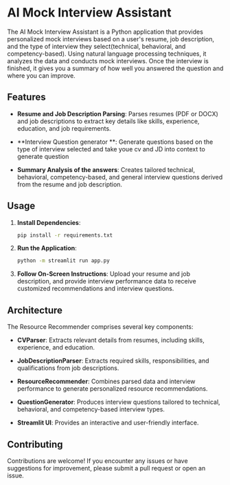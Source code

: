 
# AI Mock Interview Assistant

The AI Mock Interview Assistant is a Python application that provides personalized mock interviews based on a user's resume, job description, and the type of interview they select(technical, behavioral, and competency-based). Using natural language processing techniques, it analyzes the data and conducts mock interviews. Once the interview is finished, it gives you a summary of how well you answered the question and where you can improve.

## Features

- **Resume and Job Description Parsing**: Parses resumes (PDF or DOCX) and job descriptions to extract key details like skills, experience, education, and job requirements.
  
- **Interview Question generator **: Generate questions based on the type of interview selected and take youe cv and JD into context to generate question

- **Summary Analysis of the answers**: Creates tailored technical, behavioral, competency-based, and general interview questions derived from the resume and job description.

## Usage

1. **Install Dependencies**:

   ```bash
   pip install -r requirements.txt
   ```

2. **Run the Application**:

   ```bash
   python -m streamlit run app.py
   ```

3. **Follow On-Screen Instructions**: Upload your resume and job description, and provide interview performance data to receive customized recommendations and interview questions.

## Architecture

The Resource Recommender comprises several key components:

- **CVParser**: Extracts relevant details from resumes, including skills, experience, and education.
  
- **JobDescriptionParser**: Extracts required skills, responsibilities, and qualifications from job descriptions.

- **ResourceRecommender**: Combines parsed data and interview performance to generate personalized resource recommendations.

- **QuestionGenerator**: Produces interview questions tailored to technical, behavioral, and competency-based interview types.

- **Streamlit UI**: Provides an interactive and user-friendly interface.

## Contributing

Contributions are welcome! If you encounter any issues or have suggestions for improvement, please submit a pull request or open an issue.



